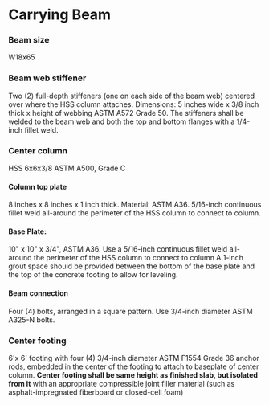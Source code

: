 # Carrying Beam

### Beam size
W18x65

### Beam web stiffener
Two (2) full-depth stiffeners (one on each side of the beam web) centered over where the HSS column attaches. Dimensions: 5 inches wide x 3/8 inch thick x height of webbing ASTM A572 Grade 50. The stiffeners shall be welded to the beam web and both the top and bottom flanges with a 1/4-inch fillet weld.

### Center column
HSS 6x6x3/8 ASTM A500, Grade C

#### Column top plate
8 inches x 8 inches x 1 inch thick. Material: ASTM A36. 5/16-inch continuous fillet weld all-around the perimeter of the HSS column to connect to column.

#### Base Plate:
10" x 10" x 3/4", ASTM A36. Use a 5/16-inch continuous fillet weld all-around the perimeter of the HSS column to connect to column
A 1-inch grout space should be provided between the bottom of the base plate and the top of the concrete footing to allow for leveling.

#### Beam connection
Four (4) bolts, arranged in a square pattern. Use 3/4-inch diameter ASTM A325-N bolts.

### Center footing
6'x 6' footing with four (4) 3/4-inch diameter ASTM F1554 Grade 36 anchor rods, embedded in the center of the footing to attach to baseplate of center column. **Center footing shall be same height as finished slab, but isolated from it** with an appropriate compressible joint filler material (such as asphalt-impregnated fiberboard or closed-cell foam) 